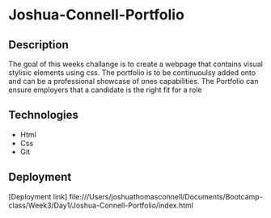 # Joshua-Connell-Portfolio

## Description
The goal of this weeks challange is to create a webpage that contains visual stylisic elements using css. The portfolio is to be continuoulsy added onto and can be a professional showcase of ones capabilities. The Portfolio can ensure employers that a candidate is the right fit for a role

## Technologies
* Html
* Css 
* Git

## Deployment
[Deployment link] file:///Users/joshuathomasconnell/Documents/Bootcamp-class/Week3/Day1/Joshua-Connell-Portfolio/index.html
